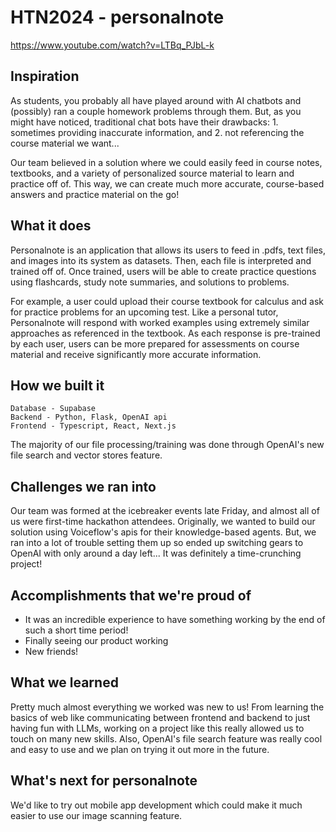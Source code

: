 # HTN2024 - personalnote

https://www.youtube.com/watch?v=LTBq_PJbL-k

## Inspiration

As students, you probably all have played around with AI chatbots and (possibly) ran a couple homework problems through them. But, as you might have noticed, traditional chat bots have their drawbacks: 1. sometimes providing inaccurate information, and 2. not referencing the course material we want...

Our team believed in a solution where we could easily feed in course notes, textbooks, and a variety of personalized source material to learn and practice off of. This way, we can create much more accurate, course-based answers and practice material on the go!

## What it does

Personalnote is an application that allows its users to feed in .pdfs, text files, and images into its system as datasets. Then, each file is interpreted and trained off of. Once trained, users will be able to create practice questions using flashcards, study note summaries, and solutions to problems.

For example, a user could upload their course textbook for calculus and ask for practice problems for an upcoming test. Like a personal tutor, Personalnote will respond with worked examples using extremely similar approaches as referenced in the textbook. As each response is pre-trained by each user, users can be more prepared for assessments on course material and receive significantly more accurate information.

## How we built it

    Database - Supabase
    Backend - Python, Flask, OpenAI api
    Frontend - Typescript, React, Next.js

The majority of our file processing/training was done through OpenAI's new file search and vector stores feature.

## Challenges we ran into

Our team was formed at the icebreaker events late Friday, and almost all of us were first-time hackathon attendees. Originally, we wanted to build our solution using Voiceflow's apis for their knowledge-based agents. But, we ran into a lot of trouble setting them up so ended up switching gears to OpenAI with only around a day left... It was definitely a time-crunching project!

## Accomplishments that we're proud of

- It was an incredible experience to have something working by the end of such a short time period!
- Finally seeing our product working
- New friends!

## What we learned

Pretty much almost everything we worked was new to us! From learning the basics of web like communicating between frontend and backend to just having fun with LLMs, working on a project like this really allowed us to touch on many new skills. Also, OpenAI's file search feature was really cool and easy to use and we plan on trying it out more in the future.

## What's next for personalnote

We'd like to try out mobile app development which could make it much easier to use our image scanning feature.

